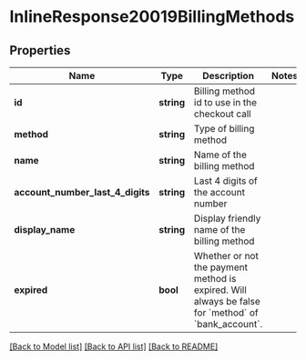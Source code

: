 # InlineResponse20019BillingMethods

## Properties
Name | Type | Description | Notes
------------ | ------------- | ------------- | -------------
**id** | **string** | Billing method id to use in the checkout call | 
**method** | **string** | Type of billing method | 
**name** | **string** | Name of the billing method | 
**account_number_last_4_digits** | **string** | Last 4 digits of the account number | 
**display_name** | **string** | Display friendly name of the billing method | 
**expired** | **bool** | Whether or not the payment method is expired.  Will always be false for &#x60;method&#x60; of &#x60;bank_account&#x60;. | 

[[Back to Model list]](../README.md#documentation-for-models) [[Back to API list]](../README.md#documentation-for-api-endpoints) [[Back to README]](../README.md)


